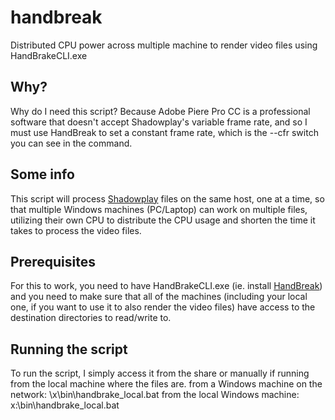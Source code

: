 handbreak
=========

Distributed CPU power across multiple machine to render video files using HandBrakeCLI.exe

## Why?
Why do I need this script? Because Adobe Piere Pro CC is a
professional software that doesn't accept Shadowplay's variable
frame rate, and so I must use HandBreak to set a constant frame
rate, which is the --cfr switch you can see in the command.

## Some info
This script will process [Shadowplay](http://www.geforce.com/geforce-experience/shadowplay) files on the same host,
one at a time, so that multiple Windows machines (PC/Laptop)
can work on multiple files, utilizing their own CPU to
distribute the CPU usage and shorten the time it takes to
process the video files.

## Prerequisites
For this to work, you need to have HandBrakeCLI.exe (ie. install [HandBreak](https://handbrake.fr/))
and you need to make sure that all of the machines (including your local one,
if you want to use it to also render the video files) have access
to the destination directories to read/write to.

## Running the script
To run the script, I simply access it from the share or manually
if running from the local machine where the files are.
from a Windows machine on the network: \\x\bin\handbrake_local.bat
from the local Windows machine: x:\bin\handbrake_local.bat
